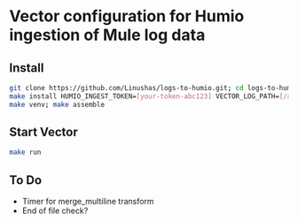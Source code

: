 # Vector configuration for Humio ingestion of Mule log data

## Install
```bash
git clone https://github.com/Linushas/logs-to-humio.git; cd logs-to-humio;
make install HUMIO_INGEST_TOKEN=[your-token-abc123] VECTOR_LOG_PATH=[/absolute/path/to/logs/*.log];
make venv; make assemble
```

## Start Vector
```bash
make run
```

## To Do
- Timer for merge_multiline transform
- End of file check?